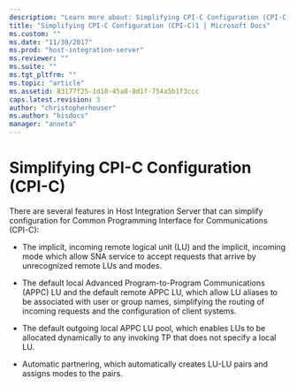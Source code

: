 ```yaml
---
description: "Learn more about: Simplifying CPI-C Configuration (CPI-C)"
title: "Simplifying CPI-C Configuration (CPI-C)1 | Microsoft Docs"
ms.custom: ""
ms.date: "11/30/2017"
ms.prod: "host-integration-server"
ms.reviewer: ""
ms.suite: ""
ms.tgt_pltfrm: ""
ms.topic: "article"
ms.assetid: 83177f25-1d10-45a8-8d1f-754a5b1f3ccc
caps.latest.revision: 3
author: "christopherhouser"
ms.author: "hisdocs"
manager: "anneta"
---
```

# Simplifying CPI-C Configuration (CPI-C)
There are several features in Host Integration Server that can simplify configuration for Common Programming Interface for Communications (CPI-C):  
  
-   The implicit, incoming remote logical unit (LU) and the implicit, incoming mode which allow SNA service to accept requests that arrive by unrecognized remote LUs and modes.  
  
-   The default local Advanced Program-to-Program Communications (APPC) LU and the default remote APPC LU, which allow LU aliases to be associated with user or group names, simplifying the routing of incoming requests and the configuration of client systems.  
  
-   The default outgoing local APPC LU pool, which enables LUs to be allocated dynamically to any invoking TP that does not specify a local LU.  
  
-   Automatic partnering, which automatically creates LU-LU pairs and assigns modes to the pairs.
